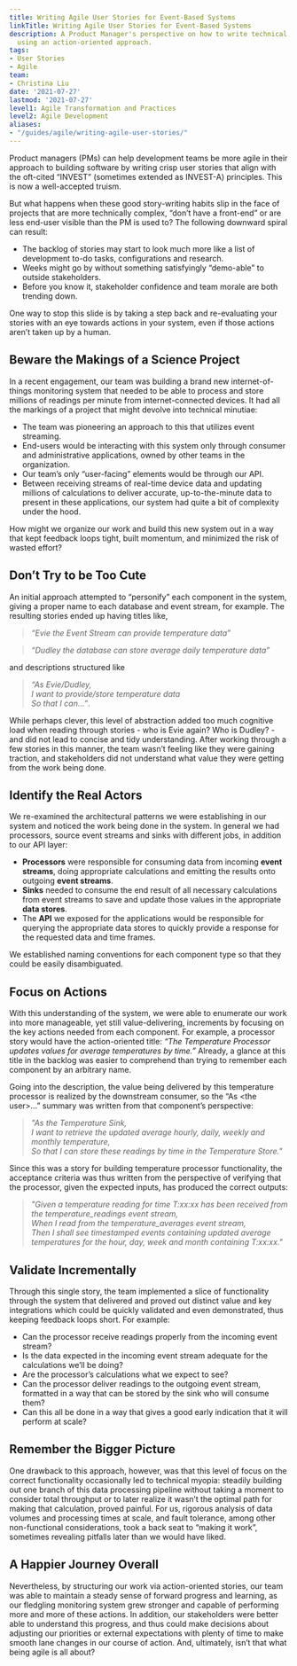 ```yaml
---
title: Writing Agile User Stories for Event-Based Systems
linkTitle: Writing Agile User Stories for Event-Based Systems
description: A Product Manager's perspective on how to write technical backend stories,
  using an action-oriented approach.
tags:
- User Stories
- Agile
team:
- Christina Liu
date: '2021-07-27'
lastmod: '2021-07-27'
level1: Agile Transformation and Practices
level2: Agile Development
aliases:
- "/guides/agile/writing-agile-user-stories/"
---
```


Product managers (PMs) can help development teams be more agile in their approach to building software by writing crisp user stories that align with the oft-cited “INVEST” (sometimes extended as INVEST-A) principles. This is now a well-accepted truism. 

But what happens when these good story-writing habits slip in the face of projects that are more technically complex, “don’t have a front-end” or are less end-user visible than the PM is used to? The following downward spiral can result:

* The backlog of stories may start to look much more like a list of development to-do tasks, configurations and research. 
* Weeks might go by without something satisfyingly “demo-able” to outside stakeholders.
* Before you know it, stakeholder confidence and team morale are both trending down. 

One way to stop this slide is by taking a step back and re-evaluating your stories with an eye towards actions in your system, even if those actions aren’t taken up by a human.


## Beware the Makings of a Science Project

In a recent engagement, our team was building a brand new internet-of-things monitoring system that needed to be able to process and store millions of readings per minute from internet-connected devices. It had all the markings of a project that might devolve into technical minutiae:   

* The team was pioneering an approach to this that utilizes event streaming.
* End-users would be interacting with this system only through consumer and administrative applications, owned by other teams in the organization. 
* Our team’s only “user-facing” elements would be through our API. 
* Between receiving streams of real-time device data and updating millions of calculations to deliver accurate, up-to-the-minute data to present in these applications, our system had quite a bit of complexity under the hood. 

How might we organize our work and build this new system out in a way that kept feedback loops tight, built momentum, and minimized the risk of wasted effort?


## Don’t Try to be Too Cute

An initial approach attempted to “personify” each component in the system, giving a proper name to each database and event stream, for example. The resulting stories ended up having titles like, 

> _“Evie the Event Stream can provide temperature data”_ 

> _“Dudley the database can store average daily temperature data”_ 

and descriptions structured like 

> _“As Evie/Dudley,_ <br> _I want to provide/store temperature data_ <br> _So that I can...”_. 

While perhaps clever, this level of abstraction added too much cognitive load when reading through stories - who is Evie again? Who is Dudley? - and did not lead to concise and tidy understanding. After working through a few stories in this manner, the team wasn’t feeling like they were gaining traction, and stakeholders did not understand what value they were getting from the work being done.  


## Identify the Real Actors

We re-examined the architectural patterns we were establishing in our system and noticed the work being done in the system. In general we had processors, source event streams and sinks with different jobs, in addition to our API layer: 

* **Processors** were responsible for consuming data from incoming **event streams**, doing appropriate calculations and emitting the results onto outgoing **event streams**. 
* **Sinks** needed to consume the end result of all necessary calculations from event streams to save and update those values in the appropriate **data stores**. 
* The **API** we exposed for the applications would be responsible for querying the appropriate data stores to quickly provide a response for the requested data and time frames. 

We established naming conventions for each component type so that they could be easily disambiguated. 


## Focus on Actions

With this understanding of the system, we were able to enumerate our work into more manageable, yet still value-delivering, increments by focusing on the key actions needed from each component. For example, a processor story would have the action-oriented title: _“The Temperature Processor updates values for average temperatures by time.”_ Already, a glance at this title in the backlog was easier to comprehend than trying to remember each component by an arbitrary name. 

Going into the description, the value being delivered by this temperature processor is realized by the downstream consumer, so the “As \<the user\>…” summary was written from that component’s perspective:

> _"As the Temperature Sink,_ <br> _I want to retrieve the updated average hourly, daily, weekly and monthly temperature,_ <br> _So that I can store these readings by time in the Temperature Store."_

Since this was a story for building temperature processor functionality, the acceptance criteria was thus written from the perspective of verifying that the processor, given the expected inputs, has produced the correct outputs:

> _"Given a temperature reading for time T:xx:xx has been received from the temperature_readings event stream, <br> _When I read from the temperature_averages event stream,_ <br> Then I shall see timestamped events containing updated average temperatures for the hour, day, week and month containing T:xx:xx."_


## Validate Incrementally

Through this single story, the team implemented a slice of functionality through the system that delivered and proved out distinct value and key integrations which could be quickly validated and even demonstrated, thus keeping feedback loops short. For example:

* Can the processor receive readings properly from the incoming event stream? 
* Is the data expected in the incoming event stream adequate for the calculations we’ll be doing? 
* Are the processor’s calculations what we expect to see?
* Can the processor deliver readings to the outgoing event stream, formatted in a way that can be stored by the sink who will consume them?
* Can this all be done in a way that gives a good early indication that it will perform at scale?


## Remember the Bigger Picture

One drawback to this approach, however, was that this level of focus on the correct functionality occasionally led to technical myopia: steadily building out one branch of this data processing pipeline without taking a moment to consider total throughput or to later realize it wasn’t the optimal path for making that calculation, proved painful. For us, rigorous analysis of data volumes and processing times at scale, and fault tolerance, among other non-functional considerations, took a back seat to “making it work”, sometimes revealing pitfalls later than we would have liked.


## A Happier Journey Overall

Nevertheless, by structuring our work via action-oriented stories, our team was able to maintain a steady sense of forward progress and learning, as our fledgling monitoring system grew stronger and capable of performing more and more of these actions. In addition, our stakeholders were better able to understand this progress, and thus could make decisions about adjusting our priorities or external expectations with plenty of time to make smooth lane changes in our course of action. And, ultimately, isn’t that what being agile is all about?
